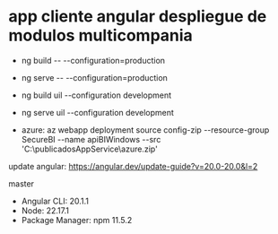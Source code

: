 # app cliente angular despliegue de modulos multicompania

* ng build -- --configuration=production
* ng serve -- --configuration=production

* ng build uil --configuration development
* ng serve uil --configuration development

* azure: az webapp deployment source config-zip --resource-group SecureBI --name apiBIWindows --src 'C:\publicadosAppService\azure.zip'

update angular: https://angular.dev/update-guide?v=20.0-20.0&l=2

master

* Angular CLI: 20.1.1
* Node: 22.17.1
* Package Manager: npm 11.5.2
